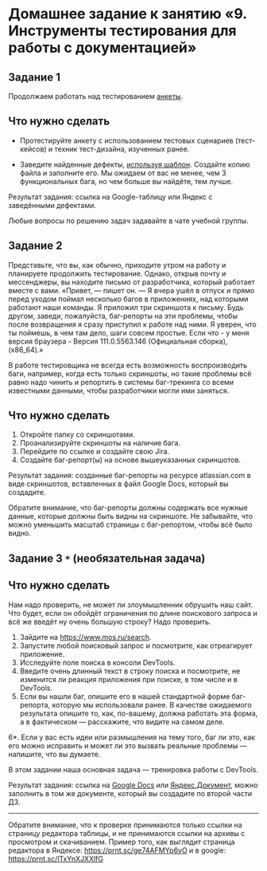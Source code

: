 # Домашнее задание к занятию «9. Инструменты тестирования для работы с документацией»

## Задание 1
Продолжаем работать над тестированием [анкеты](http://zayavka-na-kartu-3.sdew.ru/). 

## Что нужно сделать
* Протестируйте анкету с использованием тестовых сценариев (тест-кейсов) и техник тест-дизайна, изученных ранее.

* Заведите найденные дефекты, [используя шаблон](https://docs.google.com/spreadsheets/d/15k7gRQQihGYLhiCQw9iWmWzR5dm9VdBD2OU9dS19-bk/edit?usp=sharing).
Создайте копию файла и заполните его. Мы ожидаем от вас не менее, чем 3 функциональных бага, но чем больше вы найдёте, тем лучше.

Результат задания: ссылка на Google-таблицу или Яндекс с заведёнными дефектами. 

Любые вопросы по решению задач задавайте в чате учебной группы.


## Задание 2

Представьте, что вы, как обычно, приходите утром на работу и планируете продолжить тестирование. Однако, открыв почту и мессенджеры, вы находите письмо от разработчика, который работает вместе с вами. «Привет, — пишет он. — Я вчера ушёл в отпуск и прямо перед уходом поймал несколько багов в приложениях, над которыми работают наши команды. Я приложил три скриншота к письму. Будь другом, заведи, пожалуйста, баг-репорты на эти проблемы, чтобы после возвращения я сразу приступил к работе над ними. Я уверен, что ты поймешь, в чем там дело, шаги совсем простые. Если что - у меня версия браузера - Версия 111.0.5563.146 (Официальная сборка), (x86_64).»

В работе тестировщика не всегда есть возможность воспроизводить баги, например, когда есть только скриншоты, но такие проблемы всё равно надо чинить и репортить в системы баг-трекинга со всеми известными данными, чтобы разработчики могли ими заняться. 

## Что нужно сделать

1. Откройте папку со скриншотами.
2. Проанализируйте скриншоты на наличие бага. 
3. Перейдите по ссылке и создайте свою Jira.
4. Создайте баг-репорт(ы) на основе вышеуказанных скриншотов.

Результат задания: созданные баг-репорты на ресурсе atlassian.com в виде скриншотов, вставленных в файл Google Docs, который вы создадите. 

Обратите внимание, что баг-репорты должны содержать все нужные данные, которые должны быть видны на скриншоте. Не забывайте, что можно уменьшить масштаб страницы с баг-репортом, чтобы всё было видно.

## Задание 3 `*` (необязательная задача)

## Что нужно сделать
Нам надо проверить, не может ли злоумышленник обрушить наш сайт. Что будет, если он обойдёт ограничения по длине поискового запроса и всё же введёт ну очень большую строку? Надо проверить.

1. Зайдите на https://www.mos.ru/search.
2. Запустите любой поисковый запрос и посмотрите, как отреагирует приложение.
3. Исследуйте поле поиска в консоли DevTools.
4. Введите очень длинный текст в строку поиска и посмотрите, не изменится ли реакция приложения при поиске, в том числе и в DevTools.
5. Если вы нашли баг, опишите его в нашей стандартной форме баг-репорта, которую мы использовали ранее. В качестве ожидаемого результата опишите то, как, по-вашему, должна работать эта форма, а в фактическом — расскажите, что видите на самом деле. 

6*. Если у вас есть идеи или размышления на тему того, баг ли это, как его можно исправить и может ли это вызвать реальные проблемы — напишите, что вы думаете. 

В этом задании наша основная задача — тренировка работы с DevTools.

Результат задания: ссылка на [Google Docs](https://docs.google.com/document) или [Яндекс.Документ](https://docs.yandex.ru/), можно заполнить в том же документе, который вы создадите по второй части ДЗ.


--------------------

Обратите внимание, что к проверке принимаются только ссылки на страницу редактора таблицы, и не принимаются ссылки на архивы с просмотром и скачиванием. Пример того, как выглядит страница редактора в Яндексе: https://prnt.sc/ge74AFMYp6yO и в google: https://prnt.sc/lTxYnXJXXlfG
